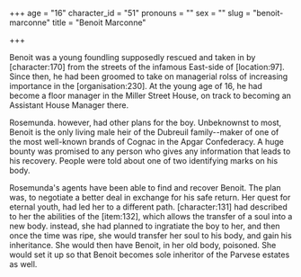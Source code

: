 +++
age = "16"
character_id = "51"
pronouns = ""
sex = ""
slug = "benoit-marconne"
title = "Benoit Marconne"

+++

Benoit was a young foundling supposedly rescued and taken in by \[character:170\] from the streets of the infamous East-side of \[location:97\]. Since then, he had been groomed to take on managerial rolss of increasing importance in the \[organisation:230\]. At the young age of 16, he had become a floor manager in the Miller Street House, on track to becoming an Assistant House Manager there. 

Rosemunda. however, had other plans for the boy. Unbeknownst to most, Benoit is the only living male heir of the Dubreuil family--maker of one of the most well-known brands of Cognac in the Apgar Confederacy. A huge bounty was promised to any person who gives any information that leads to his recovery. People were told about one of two identifying marks on his body.

Rosemunda's agents have been able to find and recover Benoit. The plan was, to negotiate a better deal in exchange for his safe return. Her quest for eternal youth, had led her to a different path. \[character:131\] had described to her the abilities of the \[item:132\], which allows the transfer of a soul into a new body. instead, she had planned to ingratiate the boy to her, and then once the time was ripe, she would transfer her soul to his body, and gain his inheritance. She would then have Benoit, in her old body, poisoned. She would set it up so that Benoit becomes sole inheritor of the Parvese estates as well.
